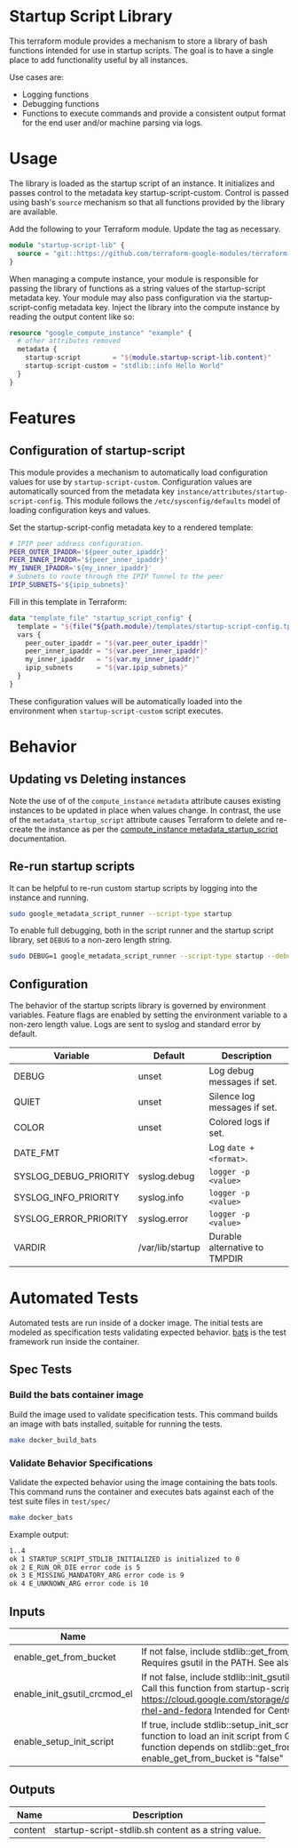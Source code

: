 # Startup Script Library

This terraform module provides a mechanism to store a library of bash functions
intended for use in startup scripts.  The goal is to have a single place to add
functionality useful by all instances.

Use cases are:

 * Logging functions
 * Debugging functions
 * Functions to execute commands and provide a consistent output format for the
   end user and/or machine parsing via logs.

# Usage

The library is loaded as the startup script of an instance.  It initializes and
passes control to the metadata key startup-script-custom. Control is passed
using bash's `source` mechanism so that all functions provided by the library are
available.

Add the following to your Terraform module.  Update the tag as necessary.

```terraform
module "startup-script-lib" {
  source = "git::https://github.com/terraform-google-modules/terraform-google-startup-scripts.git?ref=v0.1.0"
}
```

When managing a compute instance, your module is responsible for passing the
library of functions as a string values of the startup-script metadata key. Your
module may also pass configuration via the startup-script-config metadata key.
Inject the library into the compute instance by reading the output content like
so:

```terraform
resource "google_compute_instance" "example" {
  # other attributes removed
  metadata {
    startup-script        = "${module.startup-script-lib.content}"
    startup-script-custom = "stdlib::info Hello World"
  }
}
```

# Features

## Configuration of startup-script

This module provides a mechanism to automatically load configuration values for
use by `startup-script-custom`.  Configuration values are automatically sourced
from the metadata key `instance/attributes/startup-script-config`.  This module
follows the `/etc/sysconfig/defaults` model of loading configuration keys and
values.

Set the startup-script-config metadata key to a rendered template:

```bash
# IPIP peer address configuration.
PEER_OUTER_IPADDR='${peer_outer_ipaddr}'
PEER_INNER_IPADDR='${peer_inner_ipaddr}'
MY_INNER_IPADDR='${my_inner_ipaddr}'
# Subnets to route through the IPIP Tunnel to the peer
IPIP_SUBNETS='${ipip_subnets}'
```

Fill in this template in Terraform:

```terraform
data "template_file" "startup_script_config" {
  template = "${file("${path.module}/templates/startup-script-config.tpl")}"
  vars {
    peer_outer_ipaddr = "${var.peer_outer_ipaddr}"
    peer_inner_ipaddr = "${var.peer_inner_ipaddr}"
    my_inner_ipaddr   = "${var.my_inner_ipaddr}"
    ipip_subnets      = "${var.ipip_subnets}"
  }
}
```

These configuration values will be automatically loaded into the environment
when `startup-script-custom` script executes.

# Behavior

## Updating vs Deleting instances

Note the use of of the `compute_instance` `metadata` attribute causes existing
instances to be updated in place when values change.  In contrast, the use of
the `metadata_startup_script` attribute causes Terraform to delete and re-create
the instance as per the [compute_instance
metadata_startup_script][metadata_startup_script] documentation.

## Re-run startup scripts

It can be helpful to re-run custom startup scripts by logging into the instance
and running.

```bash
sudo google_metadata_script_runner --script-type startup
```

To enable full debugging, both in the script runner and the startup script
library, set `DEBUG` to a non-zero length string.

```bash
sudo DEBUG=1 google_metadata_script_runner --script-type startup --debug
```

## Configuration

The behavior of the startup scripts library is governed by environment
variables.  Feature flags are enabled by setting the environment variable to a
non-zero length value.  Logs are sent to syslog and standard error by default.

| Variable              | Default          | Description                   |
| --------              | -------          | -----------                   |
| DEBUG                 | unset            | Log debug messages if set.    |
| QUIET                 | unset            | Silence log messages if set.  |
| COLOR                 | unset            | Colored logs if set.          |
| DATE_FMT              |                  | Log `date +<format>`.         |
| SYSLOG_DEBUG_PRIORITY | syslog.debug     | `logger -p <value>`           |
| SYSLOG_INFO_PRIORITY  | syslog.info      | `logger -p <value>`           |
| SYSLOG_ERROR_PRIORITY | syslog.error     | `logger -p <value>`           |
| VARDIR                | /var/lib/startup | Durable alternative to TMPDIR |

# Automated Tests

Automated tests are run inside of a docker image.  The initial tests are modeled
as specification tests validating expected behavior.  [bats][bats] is the test
framework run inside the container.

## Spec Tests

### Build the bats container image

Build the image used to validate specification tests.  This command builds an
image with bats installed, suitable for running the tests.

```sh
make docker_build_bats
```

### Validate Behavior Specifications

Validate the expected behavior using the image containing the bats tools.  This
command runs the container and executes bats against each of the test suite
files in `test/spec/`

```sh
make docker_bats
```

Example output:

```txt
1..4
ok 1 STARTUP_SCRIPT_STDLIB_INITIALIZED is initialized to 0
ok 2 E_RUN_OR_DIE error code is 5
ok 3 E_MISSING_MANDATORY_ARG error code is 9
ok 4 E_UNKNOWN_ARG error code is 10
```

[^]: (autogen_docs_start)


## Inputs

| Name | Description | Type | Default | Required |
|------|-------------|:----:|:-----:|:-----:|
| enable_get_from_bucket | If not false, include stdlib::get_from_bucket() prior to executing startup-script-custom.  Requires gsutil in the PATH.  See also enable_init_gsutil_crcmod_el feature flag. | string | `false` | no |
| enable_init_gsutil_crcmod_el | If not false, include stdlib::init_gsutil_crcmod_el() prior to executing startup-script-custom.  Call this function from startup-script-custom to initialize gsutil as per https://cloud.google.com/storage/docs/gsutil/addlhelp/CRC32CandInstallingcrcmod#centos-rhel-and-fedora Intended for CentOS, RHEL and Fedora systems. | string | `false` | no |
| enable_setup_init_script | If true, include stdlib::setup_init_script() prior to executing startup-script-custom.  Call this function to load an init script from GCS into /etc/init.d and initialize it with chkconfig. This function depends on stdlib::get_from_bucket, so this input will be set to "false" if enable_get_from_bucket is "false" | string | `false` | no |

## Outputs

| Name | Description |
|------|-------------|
| content | startup-script-stdlib.sh content as a string value. |

[^]: (autogen_docs_end)

[metadata_startup_script]: https://www.terraform.io/docs/providers/google/r/compute_instance.html#metadata_startup_script
[bats]: https://github.com/sstephenson/bats
